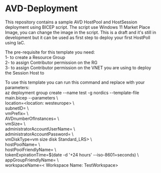 # AVD-Deployment

This repository contains a sample AVD HostPool and HostSession deployment using BICEP script.
The script use Windows 11 Market Place Image, you can change the image in the script.
This is a draft and it's still in development but it can be used as first step to deploy your first HostPoll using IaC.
  

The pre-requisite for this template you need:  
1- to create a Resource Group  
2- to assign Contributor permission on the RG  
3- to assign Contributor permission on the VNET you are using to deploy the Session Host to  

To use this template you can run this command and replace with your parameters:  
az deployment group create --name test -g nordics --template-file main.bicep  --parameters \\  
    location=<location: westeurope> \\  
    subnetID=<subnet ID that you can copy from the Azure Portal> \\  
    vmPrefix=<vm prefix> \\  
    AVDnumberOfInstances=<this is an integer and it is the number of the host session you want create> \\  
    vmSize=<vm size SKU: Standard_DS2_v2> \\  
    administratorAccountUserName=<local username> \\  
    administratorAccountPassword=<Password for the local user> \\  
    vmDiskType=vm size disk Standard_LRS> \\  
    hostPoolName=<host pool name> \\  
    hostPoolFriendlyName=<host pool friendly name> \\  
    tokenExpirationTime=$(date -d '+24 hours' --iso-8601=seconds) \\  
    appGroupFriendlyName=<Application Group name: AppGroup-DAG> \\  
    workspaceName=< Workspace Name: TestWorkspace>
  